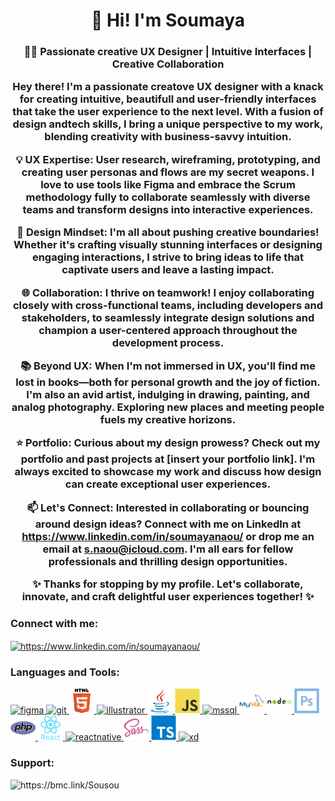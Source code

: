 <h1 align="center"> 👋 Hi! I'm Soumaya</h1>
<h3 align="center">
  
👨‍💻 Passionate creative UX Designer | Intuitive Interfaces | Creative Collaboration

Hey there! I'm a passionate creatove UX designer with a knack for creating intuitive, beautifull and user-friendly interfaces that take the user experience to the next level. With a fusion of design andtech skills, I bring a unique perspective to my work, blending creativity with business-savvy intuition.

💡 UX Expertise: User research, wireframing, prototyping, and creating user personas and flows are my secret weapons. I love to use tools like Figma and embrace the Scrum methodology fully to collaborate seamlessly with diverse teams and transform designs into interactive experiences.

🎨 Design Mindset: I'm all about pushing creative boundaries! Whether it's crafting visually stunning interfaces or designing engaging interactions, I strive to bring ideas to life that captivate users and leave a lasting impact.

🌐 Collaboration: I thrive on teamwork! I enjoy collaborating closely with cross-functional teams, including developers and stakeholders, to seamlessly integrate design solutions and champion a user-centered approach throughout the development process.

📚 Beyond UX: When I'm not immersed in UX, you'll find me lost in books—both for personal growth and the joy of fiction. I'm also an avid artist, indulging in drawing, painting, and analog photography. Exploring new places and meeting people fuels my creative horizons.

⭐ Portfolio: Curious about my design prowess? Check out my portfolio and past projects at [insert your portfolio link]. I'm always excited to showcase my work and discuss how design can create exceptional user experiences.

📫 Let's Connect: Interested in collaborating or bouncing around design ideas? Connect with me on LinkedIn at https://www.linkedin.com/in/soumayanaou/ or drop me an email at s.naou@icloud.com. I'm all ears for fellow professionals and thrilling design opportunities.

✨ Thanks for stopping by my profile. Let's collaborate, innovate, and craft delightful user experiences together! ✨
  
<h3 align="left">Connect with me:</h3>
<p align="left">
<a href="https://linkedin.com/in/https://www.linkedin.com/in/soumayanaou/" target="blank"><img align="center" src="https://raw.githubusercontent.com/rahuldkjain/github-profile-readme-generator/master/src/images/icons/Social/linked-in-alt.svg" alt="https://www.linkedin.com/in/soumayanaou/" height="30" width="40" /></a>
</p>

<h3 align="left">Languages and Tools:</h3>
<p align="left"> <a href="https://www.figma.com/" target="_blank" rel="noreferrer"> <img src="https://www.vectorlogo.zone/logos/figma/figma-icon.svg" alt="figma" width="40" height="40"/> </a> <a href="https://git-scm.com/" target="_blank" rel="noreferrer"> <img src="https://www.vectorlogo.zone/logos/git-scm/git-scm-icon.svg" alt="git" width="40" height="40"/> </a> <a href="https://www.w3.org/html/" target="_blank" rel="noreferrer"> <img src="https://raw.githubusercontent.com/devicons/devicon/master/icons/html5/html5-original-wordmark.svg" alt="html5" width="40" height="40"/> </a> <a href="https://www.adobe.com/in/products/illustrator.html" target="_blank" rel="noreferrer"> <img src="https://www.vectorlogo.zone/logos/adobe_illustrator/adobe_illustrator-icon.svg" alt="illustrator" width="40" height="40"/> </a> <a href="https://www.java.com" target="_blank" rel="noreferrer"> <img src="https://raw.githubusercontent.com/devicons/devicon/master/icons/java/java-original.svg" alt="java" width="40" height="40"/> </a> <a href="https://developer.mozilla.org/en-US/docs/Web/JavaScript" target="_blank" rel="noreferrer"> <img src="https://raw.githubusercontent.com/devicons/devicon/master/icons/javascript/javascript-original.svg" alt="javascript" width="40" height="40"/> </a> <a href="https://www.microsoft.com/en-us/sql-server" target="_blank" rel="noreferrer"> <img src="https://www.svgrepo.com/show/303229/microsoft-sql-server-logo.svg" alt="mssql" width="40" height="40"/> </a> <a href="https://www.mysql.com/" target="_blank" rel="noreferrer"> <img src="https://raw.githubusercontent.com/devicons/devicon/master/icons/mysql/mysql-original-wordmark.svg" alt="mysql" width="40" height="40"/> </a> <a href="https://nodejs.org" target="_blank" rel="noreferrer"> <img src="https://raw.githubusercontent.com/devicons/devicon/master/icons/nodejs/nodejs-original-wordmark.svg" alt="nodejs" width="40" height="40"/> </a> <a href="https://www.photoshop.com/en" target="_blank" rel="noreferrer"> <img src="https://raw.githubusercontent.com/devicons/devicon/master/icons/photoshop/photoshop-line.svg" alt="photoshop" width="40" height="40"/> </a> <a href="https://www.php.net" target="_blank" rel="noreferrer"> <img src="https://raw.githubusercontent.com/devicons/devicon/master/icons/php/php-original.svg" alt="php" width="40" height="40"/> </a> <a href="https://reactjs.org/" target="_blank" rel="noreferrer"> <img src="https://raw.githubusercontent.com/devicons/devicon/master/icons/react/react-original-wordmark.svg" alt="react" width="40" height="40"/> </a> <a href="https://reactnative.dev/" target="_blank" rel="noreferrer"> <img src="https://reactnative.dev/img/header_logo.svg" alt="reactnative" width="40" height="40"/> </a> <a href="https://sass-lang.com" target="_blank" rel="noreferrer"> <img src="https://raw.githubusercontent.com/devicons/devicon/master/icons/sass/sass-original.svg" alt="sass" width="40" height="40"/> </a> <a href="https://www.typescriptlang.org/" target="_blank" rel="noreferrer"> <img src="https://raw.githubusercontent.com/devicons/devicon/master/icons/typescript/typescript-original.svg" alt="typescript" width="40" height="40"/> </a> <a href="https://www.adobe.com/products/xd.html" target="_blank" rel="noreferrer"> <img src="https://cdn.worldvectorlogo.com/logos/adobe-xd.svg" alt="xd" width="40" height="40"/> </a> </p>

<h3 align="left">Support:</h3>
<p><a href="https://www.buymeacoffee.com/https://bmc.link/Sousou"> <img align="left" src="https://cdn.buymeacoffee.com/buttons/v2/default-yellow.png" height="50" width="210" alt="https://bmc.link/Sousou" /></a></p><br><br>
   

        
